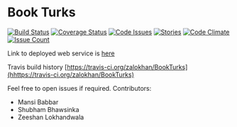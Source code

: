 # Book Turks

[![Build Status](https://travis-ci.org/zalokhan/BookTurks.svg?branch=master)](https://travis-ci.org/zalokhan/BookTurks)
[![Coverage Status](https://coveralls.io/repos/github/zalokhan/BookTurks/badge.svg?branch=master)](https://coveralls.io/github/zalokhan/BookTurks?branch=master)
[![Code Issues](https://www.quantifiedcode.com/api/v1/project/73fc220d903043218ab9598bccba1bc4/badge.svg)](https://www.quantifiedcode.com/app/project/73fc220d903043218ab9598bccba1bc4)
[![Stories](https://badge.waffle.io/zalokhan/BookTurks.svg?label=ready&title=Ready)](http://waffle.io/zalokhan/BookTurks)
[![Code Climate](https://codeclimate.com/github/zalokhan/BookTurks/badges/gpa.svg)](https://codeclimate.com/github/zalokhan/BookTurks)
[![Issue Count](https://codeclimate.com/github/zalokhan/BookTurks/badges/issue_count.svg)](https://codeclimate.com/github/zalokhan/BookTurks)



Link to deployed web service is [here](https://bookturks.herokuapp.com/)

Travis build history [https://travis-ci.org/zalokhan/BookTurks](hhttps://travis-ci.org/zalokhan/BookTurks)

Feel free to open issues if required.
Contributors:
* Mansi Babbar
* Shubham Bhawsinka
* Zeeshan Lokhandwala

